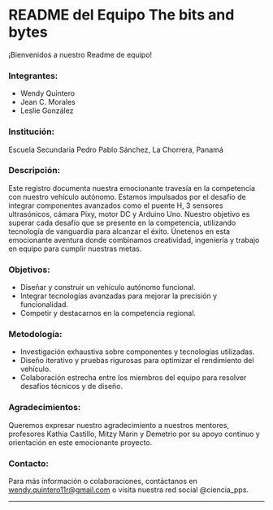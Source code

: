 # README del Equipo The bits and bytes

¡Bienvenidos a nuestro Readme de equipo!

### Integrantes:
- Wendy Quintero
- Jean C. Morales
- Leslie González

### Institución:
Escuela Secundaria Pedro Pablo Sánchez, La Chorrera, Panamá

### Descripción:
Este registro documenta nuestra emocionante travesía en la competencia con nuestro vehículo autónomo. Estamos impulsados por el desafío de integrar componentes avanzados como 
el puente H, 3 sensores ultrasónicos, cámara Pixy, motor DC y Arduino Uno. Nuestro objetivo es superar cada desafío que se presente en la competencia, utilizando 
tecnología de vanguardia para alcanzar el éxito. Únetenos en esta emocionante aventura donde combinamos creatividad, ingeniería y trabajo en equipo para cumplir nuestras metas.

### Objetivos:
- Diseñar y construir un vehículo autónomo funcional.
- Integrar tecnologías avanzadas para mejorar la precisión y funcionalidad.
- Competir y destacarnos en la competencia regional.

### Metodología:
- Investigación exhaustiva sobre componentes y tecnologías utilizadas.
- Diseño iterativo y pruebas rigurosas para optimizar el rendimiento del vehículo.
- Colaboración estrecha entre los miembros del equipo para resolver desafíos técnicos y de diseño.

### Agradecimientos:
Queremos expresar nuestro agradecimiento a nuestros mentores, profesores Kathia Castillo, Mitzy Marin y Demetrio por su apoyo continuo y orientación en este emocionante proyecto.

### Contacto:
Para más información o colaboraciones, contáctanos en wendy.quintero11r@gmail.com o visita nuestra red social @ciencia_pps.

---

